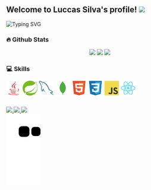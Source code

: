 <div align="Welcome">
  <h2>
    Welcome to Luccas Silva's profile!
    <img src="https://media.giphy.com/media/hvRJCLFzcasrR4ia7z/giphy.gif" width="28">
  </h2>
  <p>
    <img src="https://readme-typing-svg.herokuapp.com?font=Fira+Code&weight=400&pause500&color=AAD200&multiline=true&width=550&height=125&lines=Back-end+developer;I+am+currently+studying+Java;3%2B+years+of+coding+experience;I'm+always+wanting+to+learn+new+things" alt="Typing SVG" />
  </p>
</div>  

### 🔥 Github Stats
<div align="center">
  <img height="150em" src="https://github-readme-stats.vercel.app/api?username=Luccas-Silva&show_icons=true&theme=merko&include_all_commits=true&count_private=true"/>
  <img height="150em" src="https://github-readme-streak-stats.herokuapp.com?user=Luccas-Silva&theme=merko&hide_border=verdadeiro&locale=pt-br"/>
  <img height="150em" src="https://github-readme-stats.vercel.app/api/top-langs/?username=Luccas-Silva&layout=compact&langs_count=7&theme=merko"/>
</div>

### 💻 Skills
<div style="display: inline_block">
  <img align="center" alt="java" height="40" width="40" src="https://github.com/devicons/devicon/blob/master/icons/java/java-plain.svg"/>
  <img align="center" alt="spring" height="40" width="40" src="https://github.com/devicons/devicon/blob/master/icons/spring/spring-original.svg"/>
  <img align="center" alt="mysql" height="40" width="40" src="https://github.com/devicons/devicon/blob/master/icons/mysql/mysql-original.svg"/>
  <img align="center" alt="mongodb" height="40" width="40" src="https://github.com/devicons/devicon/blob/master/icons/mongodb/mongodb-plain.svg"/>
  <img align="center" alt="html5" height="40" width="40" src="https://github.com/devicons/devicon/blob/master/icons/html5/html5-original.svg"/>
  <img align="center" alt="css3" height="40" width="40" src="https://github.com/devicons/devicon/blob/master/icons/css3/css3-original.svg"/>
  <img align="center" alt="javascript" height="40" width="40" src="https://github.com/devicons/devicon/blob/master/icons/javascript/javascript-original.svg"/>
  <img align="center" alt="react" height="40" width="40" src="https://github.com/devicons/devicon/blob/master/icons/react/react-original.svg"/>
</div> 
  
##
<div> 
  <a href="https://www.linkedin.com/in/luccas-dos-anjos-correia-da-silva-5b85661a8/" target="_blank">
    <img src="https://img.shields.io/badge/-LinkedIn-%230077B5?style=for-the-badge&logo=linkedin&logoColor=white" target="_blank">
  </a>
  <a href="mailto:luccas.anjos@outlook.com"> 
    <img src="https://img.shields.io/badge/Gmail-D14836?style=for-the-badge&logo=gmail&logoColor=white" target="_blank">
  </a>
  <a href="https://www.instagram.com/_luccaos_/" target="_blank">
    <img src="https://img.shields.io/badge/-Instagram-%23E4405F?style=for-the-badge&logo=instagram&logoColor=white" target="_blank">
  </a>
</div>

<div>
  <img src="https://github.com/Luccas-Silva/Luccas-Silva/blob/output/github-contribution-grid-snake.svg"/>
</div>  
